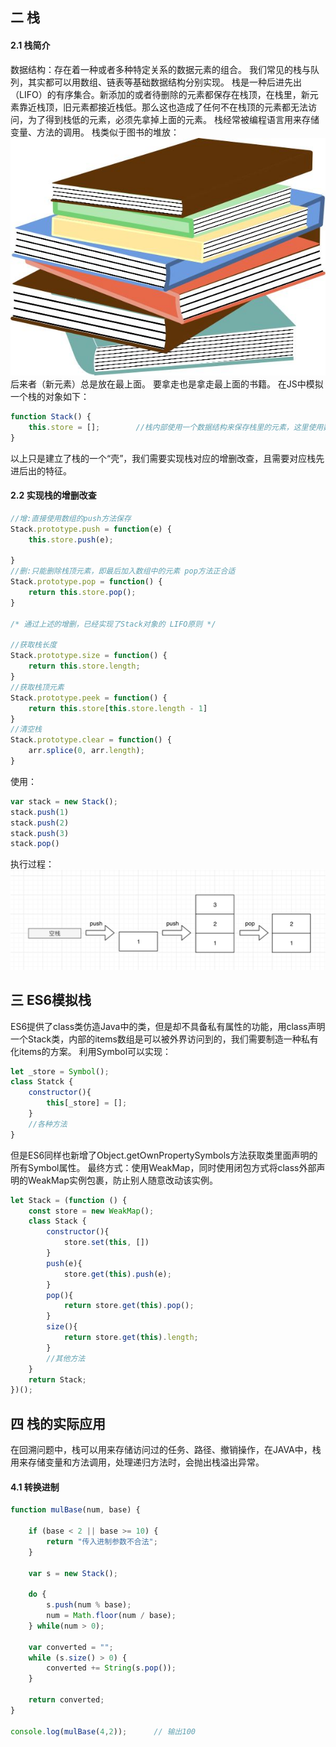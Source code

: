 ## 二 栈
#### 2.1 栈简介
数据结构：存在着一种或者多种特定关系的数据元素的组合。
我们常见的栈与队列，其实都可以用数组、链表等基础数据结构分别实现。
栈是一种后进先出（LIFO）的有序集合。新添加的或者待删除的元素都保存在栈顶，在栈里，新元素靠近栈顶，旧元素都接近栈低。那么这也造成了任何不在栈顶的元素都无法访问，为了得到栈低的元素，必须先拿掉上面的元素。
栈经常被编程语言用来存储变量、方法的调用。
栈类似于图书的堆放：
![](/images/Algorithm/js-02.jpeg)
后来者（新元素）总是放在最上面。
要拿走也是拿走最上面的书籍。
在JS中模拟一个栈的对象如下：
```JavaScript
function Stack() {
    this.store = [];        //栈内部使用一个数据结构来保存栈里的元素，这里使用数组：
}
```
以上只是建立了栈的一个“壳”，我们需要实现栈对应的增删改查，且需要对应栈先进后出的特征。
#### 2.2 实现栈的增删改查
```JavaScript
//增:直接使用数组的push方法保存
Stack.prototype.push = function(e) {
    this.store.push(e);

}
//删:只能删除栈顶元素，即最后加入数组中的元素 pop方法正合适
Stack.prototype.pop = function() {
    return this.store.pop();
}

/* 通过上述的增删，已经实现了Stack对象的 LIFO原则 */

//获取栈长度
Stack.prototype.size = function() {
    return this.store.length;
}
//获取栈顶元素
Stack.prototype.peek = function() {
    return this.store[this.store.length - 1]
}
//清空栈
Stack.prototype.clear = function() {
    arr.splice(0, arr.length);
}
```
使用：
```JavaScript
var stack = new Stack();
stack.push(1)
stack.push(2)
stack.push(3)
stack.pop()
```
执行过程：
![](/images/Algorithm/js-03.png)
## 三 ES6模拟栈
ES6提供了class类仿造Java中的类，但是却不具备私有属性的功能，用class声明一个Stack类，内部的items数组是可以被外界访问到的，我们需要制造一种私有化items的方案。
利用Symbol可以实现：
```JavaScript
let _store = Symbol();
class Statck {
    constructor(){
        this[_store] = [];
    }
    //各种方法
}
```
但是ES6同样也新增了Object.getOwnPropertySymbols方法获取类里面声明的所有Symbol属性。
最终方式：使用WeakMap，同时使用闭包方式将class外部声明的WeakMap实例包裹，防止别人随意改动该实例。
```JavaScript
let Stack = (function () {
    const store = new WeakMap();
    class Stack {
        constructor(){
            store.set(this, [])
        }
        push(e){
            store.get(this).push(e);
        }
        pop(){
            return store.get(this).pop();
        }
        size(){
            return store.get(this).length;
        }
        //其他方法
    }
    return Stack;
})();
```
## 四 栈的实际应用
在回溯问题中，栈可以用来存储访问过的任务、路径、撤销操作，在JAVA中，栈用来存储变量和方法调用，处理递归方法时，会抛出栈溢出异常。
#### 4.1 转换进制
```JavaScript
function mulBase(num, base) {

    if (base < 2 || base >= 10) {
        return "传入进制参数不合法";
    }

    var s = new Stack();
    
    do {
        s.push(num % base);
        num = Math.floor(num / base);
    } while(num > 0);

    var converted = "";
    while (s.size() > 0) {
        converted += String(s.pop());
    }

    return converted;
}

console.log(mulBase(4,2));      // 输出100
```